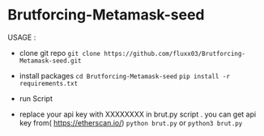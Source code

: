 # Brutforcing-Metamask-seed

USAGE : 

- clone git repo
`git clone https://github.com/fluxx03/Brutforcing-Metamask-seed.git`

- install packages
`cd Brutforcing-Metamask-seed`
`pip install -r requirements.txt`

- run Script
- replace your api key with XXXXXXXX in brut.py script . you can get api key from( https://etherscan.io/)
`python brut.py` or `python3 brut.py`
